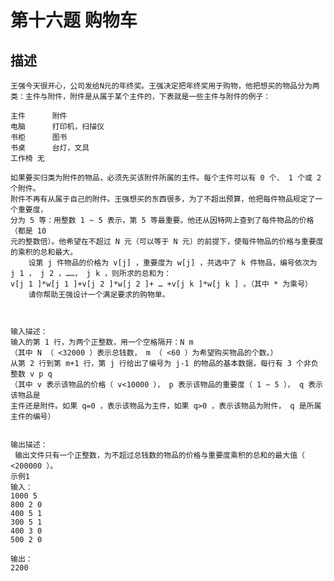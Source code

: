 # 第十六题 购物车

## 描述
    王强今天很开心，公司发给N元的年终奖。王强决定把年终奖用于购物，他把想买的物品分为两类：主件与附件，附件是从属于某个主件的，下表就是一些主件与附件的例子：
    
    主件	    附件
    电脑	    打印机，扫描仪
    书柜	    图书
    书桌	    台灯，文具
    工作椅	无
    
    如果要买归类为附件的物品，必须先买该附件所属的主件。每个主件可以有 0 个、 1 个或 2 个附件。
    附件不再有从属于自己的附件。王强想买的东西很多，为了不超出预算，他把每件物品规定了一个重要度，
    分为 5 等：用整数 1 ~ 5 表示，第 5 等最重要。他还从因特网上查到了每件物品的价格（都是 10 
    元的整数倍）。他希望在不超过 N 元（可以等于 N 元）的前提下，使每件物品的价格与重要度的乘积的总和最大。
        设第 j 件物品的价格为 v[j] ，重要度为 w[j] ，共选中了 k 件物品，编号依次为 j 1 ， j 2 ，……， j k ，则所求的总和为：
    v[j 1 ]*w[j 1 ]+v[j 2 ]*w[j 2 ]+ … +v[j k ]*w[j k ] 。（其中 * 为乘号）
        请你帮助王强设计一个满足要求的购物单。
     
    
    
    输入描述：
    输入的第 1 行，为两个正整数，用一个空格隔开：N m
    （其中 N （ <32000 ）表示总钱数， m （ <60 ）为希望购买物品的个数。）   
    从第 2 行到第 m+1 行，第 j 行给出了编号为 j-1 的物品的基本数据，每行有 3 个非负整数 v p q 
    （其中 v 表示该物品的价格（ v<10000 ）， p 表示该物品的重要度（ 1 ~ 5 ）， q 表示该物品是
    主件还是附件。如果 q=0 ，表示该物品为主件，如果 q>0 ，表示该物品为附件， q 是所属主件的编号）
    
    
    输出描述：
     输出文件只有一个正整数，为不超过总钱数的物品的价格与重要度乘积的总和的最大值（ <200000 ）。
    示例1
    输入：
    1000 5
    800 2 0
    400 5 1
    300 5 1
    400 3 0
    500 2 0

    输出：
    2200